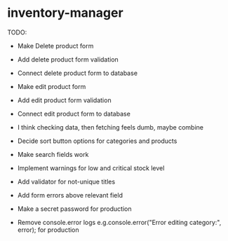 # inventory-manager

TODO:

- Make Delete product form
- Add delete product form validation
- Connect delete product form to database

- Make edit product form
- Add edit product form validation
- Connect edit product form to database

- I think checking data, then fetching feels dumb, maybe combine

- Decide sort button options for categories and products
- Make search fields work

- Implement warnings for low and critical stock level

- Add validator for not-unique titles

- Add form errors above relevant field

- Make a secret password for production
- Remove console.error logs e.g.console.error("Error editing category:", error); for production
